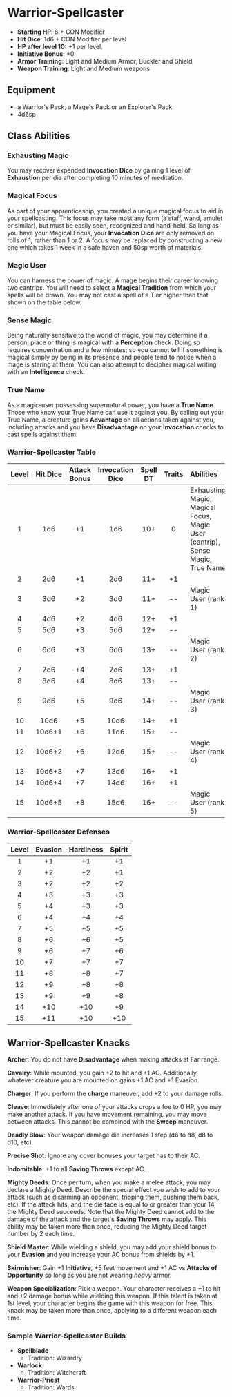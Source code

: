 # Warrior-Spellcaster

- **Starting HP**: 6 + CON Modifier
- **Hit Dice**: 1d6 + CON Modifier per level
- **HP after level 10:** +1 per level.
- **Initiative Bonus**: +0
- **Armor Training**: Light and Medium Armor, Buckler and Shield
- **Weapon Training**: Light and Medium weapons

## Equipment
- a Warrior's Pack, a Mage's Pack or an Explorer's Pack
- 4d6sp

## Class Abilities

### Exhausting Magic
You may recover expended **Invocation Dice** by gaining 1 level of **Exhaustion** per die after completing 10 minutes of meditation.

### Magical Focus
As part of your apprenticeship, you created a unique magical focus to aid in your spellcasting.  This focus may take most any form (a staff, wand, amulet or similar), but must be easily seen, recognized and hand-held.  So long as you have your Magical Focus, your **Invocation Dice** are only removed on rolls of 1, rather than 1 or 2.  A focus may be replaced by constructing a new one which takes 1 week in a safe haven and 50sp worth of materials.

### Magic User
You can harness the power of magic.  A mage begins their career knowing two cantrips.  You will need to select a **Magical Tradition** from which your spells will be drawn.  You may not cast a spell of a Tier higher than that shown on the table below.

### Sense Magic
Being naturally sensitive to the world of magic, you may determine if a person, place or thing is magical with a **Perception** check.  Doing so requires concentration and a few minutes; so you cannot tell if something is magical simply by being in its presence and people tend to notice when a mage is staring at them.  You can also attempt to decipher magical writing with an **Intelligence** check.

### True Name
As a magic-user possessing supernatural power, you have a **True Name**.  Those who know your True Name can use it against you.  By calling out your True Name, a creature gains **Advantage** on all actions taken against you, including attacks and you have **Disadvantage** on your **Invocation** checks to cast spells against them.

### Warrior-Spellcaster Table
| Level | Hit Dice | Attack Bonus |  Invocation Dice | Spell DT |  Traits | Abilities |
|:-----:|:--------:|:------------:|:----------------:|:--------:|:-------:|:---|
|   1   |    1d6   |      +1      |        1d6       |    10+   |     0   | Exhausting Magic, Magical Focus, Magic User (cantrip), Sense Magic, True Name |
|   2   |    2d6   |      +1      |        2d6       |    11+   |    +1   |  |
|   3   |    3d6   |      +2      |        3d6       |    11+   |    --   | Magic User (rank 1) |
|   4   |    4d6   |      +2      |        4d6       |    12+   |    +1   |  |
|   5   |    5d6   |      +3      |        5d6       |    12+   |    --   |  |
|   6   |    6d6   |      +3      |        6d6       |    13+   |    --   | Magic User (rank 2) |
|   7   |    7d6   |      +4      |        7d6       |    13+   |    +1   |  |
|   8   |    8d6   |      +4      |        8d6       |    13+   |    --   |  |
|   9   |    9d6   |      +5      |        9d6       |    14+   |    --   | Magic User (rank 3) |
|  10   |   10d6   |      +5      |       10d6       |    14+   |    +1   |  |
|  11   |   10d6+1 |      +6      |       11d6       |    15+   |    --   |  |
|  12   |   10d6+2 |      +6      |       12d6       |    15+   |    --   | Magic User (rank 4) |
|  13   |   10d6+3 |      +7      |       13d6       |    16+   |    +1   |  |
|  14   |   10d6+4 |      +7      |       14d6       |    16+   |    +1   |  |
|  15   |   10d6+5 |      +8      |       15d6       |    16+   |    --   | Magic User (rank 5) |

### Warrior-Spellcaster Defenses
| Level | Evasion | Hardiness | Spirit |
|:-----:|:-------:|:---------:|:------:|
|   1   |    +1   |     +1    |   +1   |
|   2   |    +2   |     +2    |   +1   |
|   3   |    +2   |     +2    |   +2   |
|   4   |    +3   |     +3    |   +3   |
|   5   |    +4   |     +3    |   +3   |
|   6   |    +4   |     +4    |   +4   |
|   7   |    +5   |     +5    |   +5   |
|   8   |    +6   |     +6    |   +5   |
|   9   |    +6   |     +7    |   +6   |
|  10   |    +7   |     +7    |   +7   |
|  11   |    +8   |     +8    |   +7   |
|  12   |    +9   |     +8    |   +8   |
|  13   |    +9   |     +9    |   +8   |
|  14   |   +10   |    +10    |   +9   |
|  15   |   +11   |    +10    |  +10   |

## Warrior-Spellcaster Knacks

**Archer**: You do not have **Disadvantage** when making attacks at Far range.

**Cavalry**: While mounted, you gain +2 to hit and +1 AC.  Additionally, whatever creature you are mounted on gains +1 AC and +1 Evasion.

**Charger**: If you perform the **charge** maneuver, add +2 to your damage rolls.

**Cleave**: Immediately after one of your attacks drops a foe to 0 HP, you may make another attack.  If you have movement remaining, you may move between attacks.  This cannot be combined with the **Sweep** maneuver.

**Deadly Blow**: Your weapon damage die increases 1 step (d6 to d8, d8 to d10, etc).

**Precise Shot**: Ignore any cover bonuses your target has to their AC.

**Indomitable**: +1 to all **Saving Throws** except AC.

**Mighty Deeds**: Once per turn, when you make a melee attack, you may declare a Mighty Deed.  Describe the special effect you wish to add to your attack (such as disarming an opponent, tripping them, pushing them back, etc).  If the attack hits, and the die face is equal to or greater than your 14, the Mighty Deed succeeds.  Note that the Mighty Deed cannot add to the damage of the attack and the target's **Saving Throws** may apply.  This ability may be taken more than once, reducing the Mighty Deed target number by 2 each time.

**Shield Master**: While wielding a shield, you may add your shield bonus to your **Evasion** and you increase your AC bonus from shields by +1.

**Skirmisher**: Gain +1 **Initiative**, +5 feet movement and +1 AC vs **Attacks of Opportunity** so long as you are not wearing _heavy_ armor.

**Weapon Specialization**:  Pick a weapon. Your character receives a +1 to hit and +2 damage bonus while wielding this weapon. If this talent is taken at 1st level, your character begins the game with this weapon for free.  This knack may be taken more than once, applying to a different weapon each time.

### Sample Warrior-Spellcaster Builds
- **Spellblade**
	- Tradition: Wizardry
- **Warlock**
	- Tradition: Witchcraft
- **Warrior-Priest**
	- Tradition: Wards
